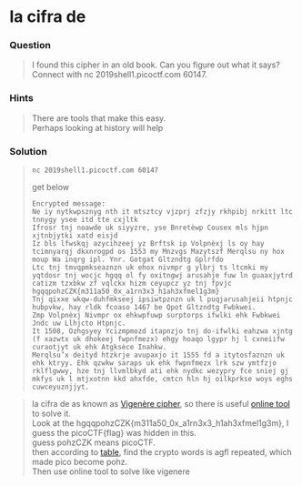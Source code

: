 # la cifra de

### Question
> I found this cipher in an old book. Can you figure out what it says? Connect with nc 2019shell1.picoctf.com 60147.

### Hints
> There are tools that make this easy.  
> Perhaps looking at history will help

### Solution
> ```console
> nc 2019shell1.picoctf.com 60147
> ```
> get below
> ```
> Encrypted message:
> Ne iy nytkwpsznyg nth it mtsztcy vjzprj zfzjy rkhpibj nrkitt ltc tnnygy ysee itd tte cxjltk  
> Ifrosr tnj noawde uk siyyzre, yse Bnretèwp Cousex mls hjpn xjtnbjytki xatd eisjd  
> Iz bls lfwskqj azycihzeej yz Brftsk ip Volpnèxj ls oy hay tcimnyarqj dkxnrogpd os 1553 my Mnzvgs Mazytszf Merqlsu ny hox moup Wa inqrg ipl. Ynr. Gotgat Gltzndtg Gplrfdo  
> Ltc tnj tmvqpmkseaznzn uk ehox nivmpr g ylbrj ts ltcmki my yqtdosr tnj wocjc hgqq ol fy oxitngwj arusahje fuw ln guaaxjytrd catizm tzxbkw zf vqlckx hizm ceyupcz yz tnj fpvjc hgqqpohzCZK{m311a50_0x_a1rn3x3_h1ah3xfmel1g3m}  
> Tnj qixxe wkqw-duhfmkseej ipsiwtpznzn uk l puqjarusahjeii htpnjc hubpvkw, hay rldk fcoaso 1467 be Qpot Gltzndtg Fwbkwei.  
> Zmp Volpnèxj Nivmpr ox ehkwpfuwp surptorps ifwlki ehk Fwbkwei Jndc uw Llhjcto Htpnjc.  
> It 1508, Ozhgsyey Ycizmpmozd itapnzjo tnj do-ifwlki eahzwa xjntg (f xazwtx uk dhokeej fwpnfmezx) ehgy hoaqo lgypr hj l cxneiifw curaotjyt uk ehk Atgksèce Inahkw.  
> Merqlsu’x deityd htzkrje avupaxjo it 1555 fd a itytosfaznzn uk ehk ktryy. Ehk qzwkw saraps uk ehk fwpnfmezx lrk szw ymtfzjo rklflgwwy, hze tnj llvmlbkyd ati ehk nydkc wezypry fce sniej gj mkfys uk l mtjxotnn kkd ahxfde, cmtcn hln hj oilkprkse woys eghs cuwceyuznjjyt.  
> ```

> la cifra de as known as [Vigenère cipher](https://en.wikipedia.org/wiki/Vigen%C3%A8re_cipher), so there is useful [online tool](https://cryptii.com/) to solve it.  
> Look at the hgqqpohzCZK{m311a50_0x_a1rn3x3_h1ah3xfmel1g3m}, I guess the picoCTF{flag} was hidden in this.  
> guess pohzCZK means picoCTF.  
> then according to [table](https://en.wikipedia.org/wiki/Tabula_recta), find the crypto words is agfl repeated, which made pico become pohz.  
> Then use online tool to solve like vigenere
